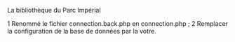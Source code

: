 La bibliothèque du Parc Impérial

1 Renommé le fichier connection.back.php en connection.php ;
2 Remplacer la configuration de la base de données par la votre.

